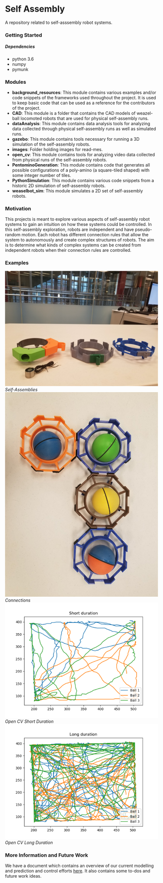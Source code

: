 # Self Assembly
A repository related to self-asssembly robot systems.

### Getting Started
##### Dependencies
- python 3.6
- numpy
- pymunk

### Modules
- **background_resources**: This module contains various examples and/or code snippets of the frameworks used throughout the project. It is used to keep basic code that can be used as a reference for the contributors of the project.
- **CAD**: This module is a folder that contains the CAD models of weazel-ball locomoted robots that are used for physical self-assembly runs.
- **dataAnalysis**: This module contains data analysis tools for analyzing data collected through physical self-assembly runs as well as simulated runs.
- **gazebo**: This module contains tools necessary for running a 3D simulation of the self-assembly robots.
- **images**: Folder holding images for read-mes.
- **open_cv**: This module contains tools for analyzing video data collected from physical runs of the self-assembly robots.
- **PentominoGeneration**: This module contains code that generates all possible configurations of a poly-amino (a square-tiled shaped) with some integer number of tiles.
- **PythonSimulation**: This module contains various code snippets from a historic 2D simulation of self-assembly robots.
- **weaselbot_sim**: This module simulates a 2D set of self-assembly robots.

### Motivation
This projects is meant to explore various aspects of self-assembly robot systems to gain an intuition on how these systems could be controlled. In this self-assembly exploration, robots are independent and have pseudo-random motion. Each robot has different connection rules that allow the system to autonomously and  create complex structures of robots. The aim is to determine what kinds of complex systems can be created from independent robots when their connection rules are controlled.

### Examples
![Assemblies](images/assemblies.jpg) *Self-Assemblies*
![Connections](images/connections.jpg) *Connections*
![Open CV Short Duration](images/open_cv_short.png) *Open CV Short Duration*
![Open CV Long Duration](images/open_cv_long.png) *Open CV Long Duration*

### More Information and Future Work

We have a document which contains an overview of our current modelling and
prediction and control efforts [here](Overview_and_Future_Work.md). It also
contains some to-dos and future work ideas.
